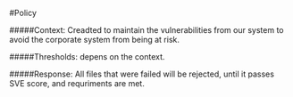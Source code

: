 #Policy

#####Context: Creadted to maintain the vulnerabilities from our system to avoid the corporate system from being at risk.

#####Thresholds: depens on the context.

#####Response: All files that were failed will be rejected, until it passes SVE score, and requriments are met.

